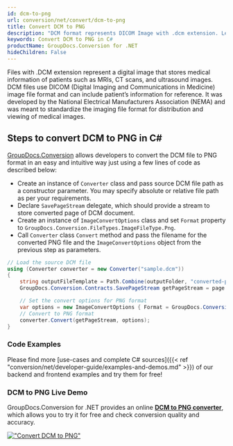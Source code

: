 ```yaml
---
id: dcm-to-png
url: conversion/net/convert/dcm-to-png
title: Convert DCM to PNG
description: "DCM format represents DICOM Image with .dcm extension. Learn how to convert DCM to PNG file programmatically in C# language using GroupDocs.Conversion for .NET library."
keywords: Convert DCM to PNG in C#
productName: GroupDocs.Conversion for .NET
hideChildren: False
---
```


Files with .DCM extension represent a digital image that stores medical information of patients such as MRIs, CT scans, and ultrasound images. DCM files use DICOM (Digital Imaging and Communications in Medicine) image file format and can include patient’s information for reference. It was developed by the National Electrical Manufacturers Association (NEMA) and was meant to standardize the imaging file format for distribution and viewing of medical images.

## Steps to convert DCM to PNG in C#

[GroupDocs.Conversion](https://products.groupdocs.com/conversion/net) allows developers to convert the DCM file to PNG format in an easy and intuitive way just using a few lines of code as described below:

* Create an instance of `Converter` class and pass source DCM file path as a constructor parameter. You may specify absolute or relative file path as per your requirements. 
* Declare `SavePageStream` delegate, which should provide a stream to store converted page of DCM document.
* Create an instance of `ImageConvertOptions` class and set `Format` property to `GroupDocs.Conversion.FileTypes.ImageFileType.Png`.
* Call `Converter` class `Convert` method and pass the filename for the converted PNG file and the `ImageConvertOptions` object from the previous step as parameters.

```csharp
// Load the source DCM file
using (Converter converter = new Converter("sample.dcm"))
{
    string outputFileTemplate = Path.Combine(outputFolder, "converted-page-{0}.png");
    GroupDocs.Conversion.Contracts.SavePageStream getPageStream = page => new FileStream(string.Format(outputFileTemplate, page), FileMode.Create);

    // Set the convert options for PNG format
    var options = new ImageConvertOptions { Format = GroupDocs.Conversion.FileTypes.ImageFileType.Png };   
    // Convert to PNG format
    converter.Convert(getPageStream, options);
}
```

### Code Examples

Please find more [use-cases and complete C# sources]({{< ref "conversion/net/developer-guide/examples-and-demos.md" >}}) of our backend and frontend examples and try them for free!

### DCM to PNG Live Demo

GroupDocs.Conversion for .NET provides an online [**DCM to PNG converter**](https://products.groupdocs.app/conversion/dcm-to-png), which allows you to try it for free and check conversion quality and accuracy.

[!["Convert DCM to PNG"](conversion/net/images/convert-to-png/convert-dcm-to-png.png)](https://products.groupdocs.app/conversion/dcm-to-png)